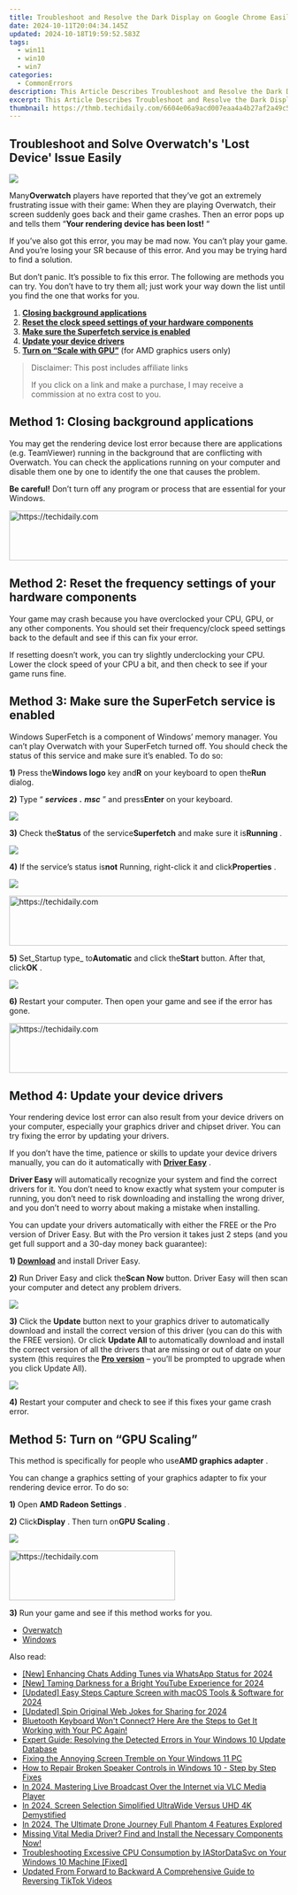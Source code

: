 ```yaml
---
title: Troubleshoot and Resolve the Dark Display on Google Chrome Easily
date: 2024-10-11T20:04:34.145Z
updated: 2024-10-18T19:59:52.583Z
tags:
  - win11
  - win10
  - win7
categories:
  - CommonErrors
description: This Article Describes Troubleshoot and Resolve the Dark Display on Google Chrome Easily
excerpt: This Article Describes Troubleshoot and Resolve the Dark Display on Google Chrome Easily
thumbnail: https://thmb.techidaily.com/6604e06a9acd007eaa4a4b27af2a49c5989610b00458bd7fc4b8189171f1981b.jpg
---
```


## Troubleshoot and Solve Overwatch's 'Lost Device' Issue Easily

![](https://images.drivereasy.com/wp-content/uploads/2018/02/img_5a813a79d32bb.png)

 Many**Overwatch** players have reported that they’ve got an extremely frustrating issue with their game: When they are playing Overwatch, their screen suddenly goes back and their game crashes. Then an error pops up and tells them “**Your rendering device has been lost!** “

 If you’ve also got this error, you may be mad now. You can’t play your game. And you’re losing your SR because of this error. And you may be trying hard to find a solution.

 But don’t panic. It’s possible to fix this error. The following are methods you can try. You don’t have to try them all; just work your way down the list until you find the one that works for you.

1. [**Closing background applications**](https://tools.techidaily.com/drivereasy/download/)
2. [**Reset the clock speed settings of your hardware components**](https://tools.techidaily.com/drivereasy/download/)
3. [**Make sure the Superfetch service is enabled**](https://tools.techidaily.com/drivereasy/download/)
4. [**Update your device drivers**](https://tools.techidaily.com/drivereasy/download/)
5. [**Turn on “Scale with GPU”**](https://tools.techidaily.com/drivereasy/download/) (for AMD graphics users only)

>  Disclaimer: This post includes affiliate links
>
>  If you click on a link and make a purchase, I may receive a commission at no extra cost to you.
>

##  Method 1: Closing background applications

 You may get the rendering device lost error because there are applications (e.g. TeamViewer) running in the background that are conflicting with Overwatch. You can check the applications running on your computer and disable them one by one to identify the one that causes the problem.

**Be careful!** Don’t turn off any program or process that are essential for your Windows.

<!-- affiliate ads begin -->
<a href="https://appsumo.8odi.net/c/5597632/2082526/7443" target="_top" id="2082526">
  <img src="//a.impactradius-go.com/display-ad/7443-2082526" border="0" alt="https://techidaily.com" width="728" height="90"/>
</a>
<img height="0" width="0" src="https://appsumo.8odi.net/i/5597632/2082526/7443" style="position:absolute;visibility:hidden;" border="0" />
<!-- affiliate ads end -->

##  Method 2: Reset the frequency settings of your hardware components

 Your game may crash because you have overclocked your CPU, GPU, or any other components. You should set their frequency/clock speed settings back to the default and see if this can fix your error.

 If resetting doesn’t work, you can try slightly underclocking your CPU. Lower the clock speed of your CPU a bit, and then check to see if your game runs fine.

##  Method 3: Make sure the SuperFetch service is enabled

 Windows SuperFetch is a component of Windows’ memory manager. You can’t play Overwatch with your SuperFetch turned off. You should check the status of this service and make sure it’s enabled. To do so:

**1)** Press the**Windows logo** key and**R** on your keyboard to open the**Run** dialog.

**2)** Type “ _**services** **.** **msc**_  ” and press**Enter** on your keyboard.

![](https://images.drivereasy.com/wp-content/uploads/2018/02/img_5a81509d94eeb.png)

**3)** Check the**Status** of the service**Superfetch** and make sure it is**Running** .

![](https://images.drivereasy.com/wp-content/uploads/2018/02/img_5a815348ab431.jpg)

**4)** If the service’s status is**not** Running, right-click it and click**Properties** .

![](https://images.drivereasy.com/wp-content/uploads/2018/02/img_5a8153e378f45.jpg)

<!-- affiliate ads begin -->
<a href="https://unicoeye.pxf.io/c/5597632/2134491/18498" target="_top" id="2134491">
  <img src="//a.impactradius-go.com/display-ad/18498-2134491" border="0" alt="https://techidaily.com" width="728" height="90"/>
</a>
<img height="0" width="0" src="https://unicoeye.pxf.io/i/5597632/2134491/18498" style="position:absolute;visibility:hidden;" border="0" />
<!-- affiliate ads end -->

**5)** Set_Startup type_ to**Automatic** and click the**Start** button. After that, click**OK** .

![](https://images.drivereasy.com/wp-content/uploads/2018/02/img_5a8154d5f16b3.png)

**6)** Restart your computer. Then open your game and see if the error has gone.

<!-- affiliate ads begin -->
<a href="https://appsumo.8odi.net/c/5597632/2130873/7443" target="_top" id="2130873">
  <img src="//a.impactradius-go.com/display-ad/7443-2130873" border="0" alt="https://techidaily.com" width="600" height="90"/>
</a>
<img height="0" width="0" src="https://appsumo.8odi.net/i/5597632/2130873/7443" style="position:absolute;visibility:hidden;" border="0" />
<!-- affiliate ads end -->

##  Method 4: Update your device drivers

 Your rendering device lost error can also result from your device drivers on your computer, especially your graphics driver and chipset driver. You can try fixing the error by updating your drivers.

 If you don’t have the time, patience or skills to update your device drivers manually, you can do it automatically with **[Driver Easy](https://tools.techidaily.com/drivereasy/download/)**  .

**Driver Easy** will automatically recognize your system and find the correct drivers for it. You don’t need to know exactly what system your computer is running, you don’t need to risk downloading and installing the wrong driver, and you don’t need to worry about making a mistake when installing.

 You can update your drivers automatically with either the FREE or the Pro version of Driver Easy. But with the Pro version it takes just 2 steps (and you get full support and a 30-day money back guarantee):

 **1) [Download](https://tools.techidaily.com/drivereasy/download/)**  and install Driver Easy.

**2)** Run Driver Easy and click the**Scan Now** button. Driver Easy will then scan your computer and detect any problem drivers.

![](https://images.drivereasy.com/wp-content/uploads/2018/01/img_5a713a84159a4.png)

**3)** Click the **Update** button next to your graphics driver to automatically download and install the correct version of this driver (you can do this with the FREE version). Or click **Update All** to automatically download and install the correct version of all the drivers that are missing or out of date on your system (this requires the **[Pro version](https://tools.techidaily.com/drivereasy/download/)**  – you’ll be prompted to upgrade when you click Update All).

![](https://images.drivereasy.com/wp-content/uploads/2018/02/img_5a81601f758c1.jpg)

**4)** Restart your computer and check to see if this fixes your game crash error.

##  Method 5: Turn on “GPU Scaling”

 This method is specifically for people who use**AMD graphics adapter** .

 You can change a graphics setting of your graphics adapter to fix your rendering device error. To do so:

**1)** Open **AMD Radeon Settings** .

**2)** Click**Display** . Then turn on**GPU Scaling** .

![](https://images.drivereasy.com/wp-content/uploads/2018/02/img_5a81660bb9d4e.png)

<!-- affiliate ads begin -->
<a href="https://aligracehair.sjv.io/c/5597632/2027162/19272" target="_top" id="2027162">
  <img src="//a.impactradius-go.com/display-ad/19272-2027162" border="0" alt="https://techidaily.com" width="300" height="90"/>
</a>
<img height="0" width="0" src="https://aligracehair.sjv.io/i/5597632/2027162/19272" style="position:absolute;visibility:hidden;" border="0" />
<!-- affiliate ads end -->

**3)** Run your game and see if this method works for you.

* [Overwatch](https://tools.techidaily.com/drivereasy/download/)
* [Windows](https://tools.techidaily.com/drivereasy/download/)

<ins class="adsbygoogle"
     style="display:block"
     data-ad-format="autorelaxed"
     data-ad-client="ca-pub-7571918770474297"
     data-ad-slot="1223367746"></ins>

<ins class="adsbygoogle"
     style="display:block"
     data-ad-client="ca-pub-7571918770474297"
     data-ad-slot="8358498916"
     data-ad-format="auto"
     data-full-width-responsive="true"></ins>

<span class="atpl-alsoreadstyle">Also read:</span>
<div><ul>
<li><a href="https://article-knowledge.techidaily.com/new-enhancing-chats-adding-tunes-via-whatsapp-status-for-2024/"><u>[New] Enhancing Chats Adding Tunes via WhatsApp Status for 2024</u></a></li>
<li><a href="https://youtube-docs.techidaily.com/aming-darkness-for-a-bright-youtube-experience-for-2024/"><u>[New] Taming Darkness for a Bright YouTube Experience for 2024</u></a></li>
<li><a href="https://screen-recording.techidaily.com/updated-easy-steps-capture-screen-with-macos-tools-and-software-for-2024/"><u>[Updated] Easy Steps Capture Screen with macOS Tools & Software for 2024</u></a></li>
<li><a href="https://fox-blue.techidaily.com/updated-spin-original-web-jokes-for-sharing-for-2024/"><u>[Updated] Spin Original Web Jokes for Sharing for 2024</u></a></li>
<li><a href="https://common-error.techidaily.com/bluetooth-keyboard-wont-connect-here-are-the-steps-to-get-it-working-with-your-pc-again/"><u>Bluetooth Keyboard Won't Connect? Here Are the Steps to Get It Working with Your PC Again!</u></a></li>
<li><a href="https://common-error.techidaily.com/expert-guide-resolving-the-detected-errors-in-your-windows-10-update-database/"><u>Expert Guide: Resolving the Detected Errors in Your Windows 10 Update Database</u></a></li>
<li><a href="https://common-error.techidaily.com/fixing-the-annoying-screen-tremble-on-your-windows-11-pc/"><u>Fixing the Annoying Screen Tremble on Your Windows 11 PC</u></a></li>
<li><a href="https://common-error.techidaily.com/how-to-repair-broken-speaker-controls-in-windows-10-step-by-step-fixes/"><u>How to Repair Broken Speaker Controls in Windows 10 - Step by Step Fixes</u></a></li>
<li><a href="https://extra-approaches.techidaily.com/in-2024-mastering-live-broadcast-over-the-internet-via-vlc-media-player/"><u>In 2024, Mastering Live Broadcast Over the Internet via VLC Media Player</u></a></li>
<li><a href="https://extra-guidance.techidaily.com/in-2024-screen-selection-simplified-ultrawide-versus-uhd-4k-demystified/"><u>In 2024, Screen Selection Simplified UltraWide Versus UHD 4K Demystified</u></a></li>
<li><a href="https://some-guidance.techidaily.com/in-2024-the-ultimate-drone-journey-full-phantom-4-features-explored/"><u>In 2024, The Ultimate Drone Journey Full Phantom 4 Features Explored</u></a></li>
<li><a href="https://common-error.techidaily.com/1723212249865-missing-vital-media-driver-find-and-install-the-necessary-components-now/"><u>Missing Vital Media Driver? Find and Install the Necessary Components Now!</u></a></li>
<li><a href="https://common-error.techidaily.com/troubleshooting-excessive-cpu-consumption-by-iastordatasvc-on-your-windows-10-machine-fixed/"><u>Troubleshooting Excessive CPU Consumption by IAStorDataSvc on Your Windows 10 Machine [Fixed]</u></a></li>
<li><a href="https://smart-video-creator.techidaily.com/updated-from-forward-to-backward-a-comprehensive-guide-to-reversing-tiktok-videos/"><u>Updated From Forward to Backward A Comprehensive Guide to Reversing TikTok Videos</u></a></li>
</ul></div>

